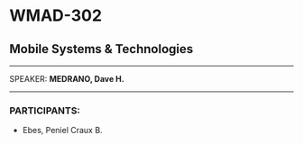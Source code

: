 # WMAD-302

## Mobile Systems & Technologies

---

SPEAKER: **MEDRANO, Dave H.**

---

### PARTICIPANTS:
- Ebes, Peniel Craux B.
